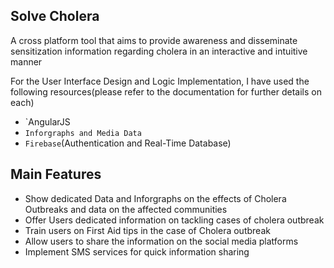 ## Solve Cholera

A cross platform tool that aims to provide awareness and disseminate sensitization information regarding cholera in an interactive and intuitive manner

For the User Interface Design and Logic Implementation, I have used the following resources(please refer to the documentation for further details on each)
*  `AngularJS
* `Inforgraphs and Media Data`
* `Firebase`(Authentication and Real-Time Database)

## Main Features

* Show dedicated Data and Inforgraphs on the effects of Cholera Outbreaks and data on the affected communities
* Offer Users dedicated information on tackling cases of cholera outbreak
* Train users on First Aid tips in the case of Cholera outbreak
* Allow users to share the information on the social media platforms
* Implement SMS services for quick information sharing